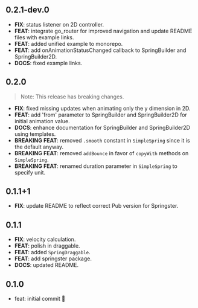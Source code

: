 ## 0.2.1-dev.0

 - **FIX**: status listener on 2D controller.
 - **FEAT**: integrate go_router for improved navigation and update README files with example links.
 - **FEAT**: added unified example to monorepo.
 - **FEAT**: add onAnimationStatusChanged callback to SpringBuilder and SpringBuilder2D.
 - **DOCS**: fixed example links.

## 0.2.0

> Note: This release has breaking changes.

 - **FIX**: fixed missing updates when animating only the y dimension in 2D.
 - **FEAT**: add 'from' parameter to SpringBuilder and SpringBuilder2D for initial animation value.
 - **DOCS**: enhance documentation for SpringBuilder and SpringBuilder2D using templates.
 - **BREAKING** **FEAT**: removed `.smooth` constant in `SimpleSpring` since it is the default anyway.
 - **BREAKING** **FEAT**: removed `addBounce` in favor of `copyWith` methods on `SimpleSpring`.
 - **BREAKING** **FEAT**: renamed duration parameter in `SimpleSpring` to specify unit.

## 0.1.1+1

 - **FIX**: update README to reflect correct Pub version for Springster.

## 0.1.1

 - **FIX**: velocity calculation.
 - **FEAT**: polish in draggable.
 - **FEAT**: added `SpringDraggable`.
 - **FEAT**: add springster package.
 - **DOCS**: updated README.

## 0.1.0

- feat: initial commit 🎉
